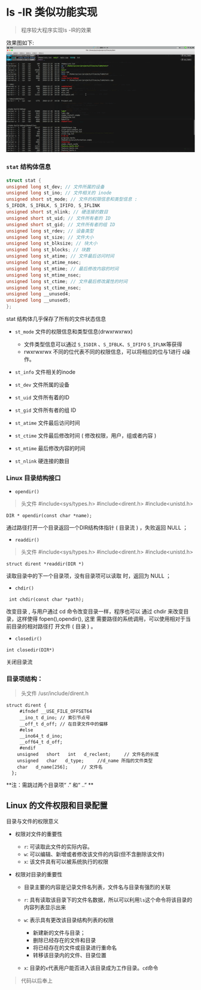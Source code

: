 # ls -lR 类似功能实现

> 程序较大程序实现ls -lR的效果

效果图如下:
![Alt text](./ls_lR类似功能实现.png)


### `stat` 结构体信息
```c
struct stat {
unsigned long st_dev; // 文件所属的设备
unsigned long st_ino; // 文件相关的 inode
unsigned short st_mode; // 文件的权限信息和类型信息 :
S_IFDIR, S_IFBLK, S_IFIFO, S_IFLINK
unsigned short st_nlink; // 硬连接的数目
unsigned short st_uid; // 文件所有者的 ID
unsigned short st_gid; // 文件所有者的组 ID
unsigned long st_rdev; // 设备类型
unsigned long st_size; // 文件大小
unsigned long st_blksize; // 块大小
unsigned long st_blocks; // 块数
unsigned long st_atime; // 文件最后访问时间
unsigned long st_atime_nsec;
unsigned long st_mtime; // 最后修改内容的时间
unsigned long st_mtime_nsec;
unsigned long st_ctime; // 文件最后修改属性的时间
unsigned long st_ctime_nsec;
unsigned long __unused4;
unsigned long __unused5;
};
```

stat 结构体几乎保存了所有的文件状态信息

- `st_mode` 文件的权限信息和类型信息(drwxrwxrwx)
	- 文件类型信息可以通过 `S_ISDIR` 、`S_IFBLK`、`S_IFIFO` `S_IFLNK`等获得 
	- rwxrwxrwx 不同的位代表不同的权限信息，可以将相应的位与1进行 `&`操作。

- `st_info` 文件相关的inode
- `st_dev` 文件所属的设备
- `st_uid` 文件所有着的ID
- `st_gid` 文件所有者的组 ID
- `st_atime` 文件最后访问时间
- `st_ctime` 文件最后修改时间 ( 修改权限，用户，组或者内容 )
- `st_mtime` 最后修改内容的时间
- `st_nlink` 硬连接的数目 

### Linux 目录结构接口 
- `opendir()`

> 头文件
> \#include<sys/types.h>
> \#include<dirent.h>
> \#include<unistd.h>

```
DIR * opendir(const char *name);
```
通过路径打开一个目录返回一个DIR结构体指针
( 目录流 ) ，失败返回 NULL ；

- `readdir()`

> 头文件
> \#include<sys/types.h>
> \#include<dirent.h>
> \#include<unistd.h>

```
struct dirent *readdir(DIR *)
```
读取目录中的下一个目录项，没有目录项可以读取
时，返回为 NULL ；

 - `chdir()`
 
```
 int chdir(const char *path);
```

改变目录 , 与用户通过 cd 命令改变目录一样，程序也可以
通过 chdir 来改变目录，这样使得 fopen(),opendir(), 这里
需要路径的系统调用，可以使用相对于当前目录的相对路径打
开文件 ( 目录 ) 。

- `closedir()`

```
int closedir(DIR*)
```
关闭目录流

### 目录项结构：

> 头文件
>  /usr/include/dirent.h

```
struct dirent {  
	 #ifndef __USE_FILE_OFFSET64
	 __ino_t d_ino; // 索引节点号  
	 __off_t d_off; // 在目录文件中的偏移
	 #else
	 __ino64_t d_ino;
	 __off64_t d_off;
	 #endif
    unsigned   short   int   d_reclent;     // 文件名的长度
    unsigned   char   d_type;     //d_name 所指的文件类型  
    char   d_name[256];     // 文件名  
  };
```
**注：需跳过两个目录项“ .” 和“ ..” **

## Linux 的文件权限和目录配置

目录与文件的权限意义

- 权限对文件的重要性
	- `r`: 可读取此文件的实际内容。
	- `w`: 可以编辑、新增或者修改该文件的内容(但不含删除该文件)
	- `x`: 该文件具有可以被系统执行的权限
	
- 权限对目录的重要性
	- 目录主要的内容是记录文件名列表，文件名与目录有强烈的关联
	- `r`: 具有读取该目录下的文件名数据，所以可以利用`ls`这个命令将该目录的内容列表显示出来
	- `w`: 表示具有更改该目录结构列表的权限
		- 新建新的文件与目录；
		- 删除已经存在的文件和目录
		- 将已经存在的文件或目录进行重命名
		- 转移该目录内的文件、目录位置
		
	- `x`: 目录的`x`代表用户能否进入该目录成为工作目录。`cd`命令

> 代码以后奉上
